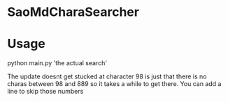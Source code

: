 # SaoMdCharaSearcher

# Usage
python main.py 'the actual search'


The update doesnt get stucked at character 98 is just that there is no charas between 98 and 889 so it takes a while to get there. You can add a line to skip those numbers
